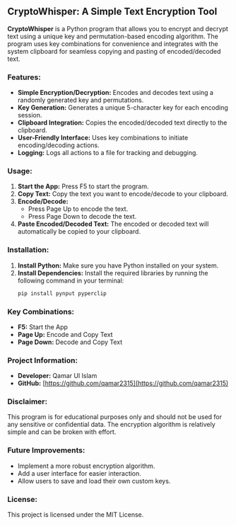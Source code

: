 ## CryptoWhisper: A Simple Text Encryption Tool

**CryptoWhisper** is a Python program that allows you to encrypt and decrypt text using a unique key and permutation-based encoding algorithm. The program uses key combinations for convenience and integrates with the system clipboard for seamless copying and pasting of encoded/decoded text.

### Features:

- **Simple Encryption/Decryption:** Encodes and decodes text using a randomly generated key and permutations.
- **Key Generation:** Generates a unique 5-character key for each encoding session.
- **Clipboard Integration:** Copies the encoded/decoded text directly to the clipboard.
- **User-Friendly Interface:** Uses key combinations to initiate encoding/decoding actions.
- **Logging:** Logs all actions to a file for tracking and debugging.

### Usage:

1. **Start the App:** Press F5 to start the program.
2. **Copy Text:** Copy the text you want to encode/decode to your clipboard.
3. **Encode/Decode:**
   - Press Page Up to encode the text.
   - Press Page Down to decode the text.
4. **Paste Encoded/Decoded Text:** The encoded or decoded text will automatically be copied to your clipboard.

### Installation:

1. **Install Python:** Make sure you have Python installed on your system.
2. **Install Dependencies:** Install the required libraries by running the following command in your terminal:
   ```bash
   pip install pynput pyperclip
   ```

### Key Combinations:

- **F5:** Start the App
- **Page Up:** Encode and Copy Text
- **Page Down:** Decode and Copy Text

### Project Information:

- **Developer:** Qamar Ul Islam
- **GitHub:** [https://github.com/qamar2315](https://github.com/qamar2315)

### Disclaimer:

This program is for educational purposes only and should not be used for any sensitive or confidential data. The encryption algorithm is relatively simple and can be broken with effort.

### Future Improvements:

- Implement a more robust encryption algorithm.
- Add a user interface for easier interaction.
- Allow users to save and load their own custom keys.

### License:

This project is licensed under the MIT License.